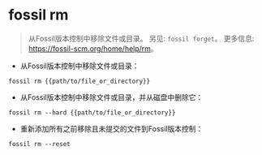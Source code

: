 # fossil rm

> 从Fossil版本控制中移除文件或目录。
> 另见: `fossil forget`。
> 更多信息: <https://fossil-scm.org/home/help/rm>。

- 从Fossil版本控制中移除文件或目录：

`fossil rm {{path/to/file_or_directory}}`

- 从Fossil版本控制中移除文件或目录，并从磁盘中删除它：

`fossil rm --hard {{path/to/file_or_directory}}`

- 重新添加所有之前移除且未提交的文件到Fossil版本控制：

`fossil rm --reset`